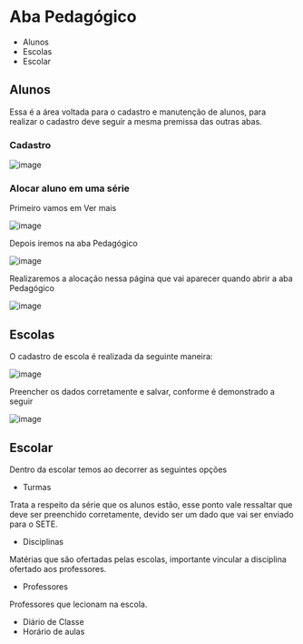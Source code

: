 # Aba Pedagógico 
* Alunos
* Escolas
* Escolar

## Alunos
Essa é a área voltada para o cadastro e manutenção de alunos, para realizar o cadastro deve seguir a mesma premissa das outras abas.

### Cadastro
![image](https://github.com/user-attachments/assets/6dd7e274-b014-4f10-a320-29ad49279c80)

### Alocar aluno em uma série

Primeiro vamos em Ver mais

![image](https://github.com/user-attachments/assets/239051f9-6389-4250-b6ea-7ebb0f2fa46a)

Depois iremos na aba Pedagógico

![image](https://github.com/user-attachments/assets/5a68ac3a-ed4a-4a5d-b27f-c04aec805b41)

Realizaremos a alocação nessa página que vai aparecer quando abrir a aba Pedagógico

![image](https://github.com/user-attachments/assets/0b84e233-f401-4ec4-8f7b-7b7d377d12fa)

## Escolas

O cadastro de escola é realizada da seguinte maneira:

![image](https://github.com/user-attachments/assets/380bc3ae-f53e-4080-bb11-ca9495b4109d)

Preencher os dados corretamente e salvar, conforme é demonstrado a seguir

![image](https://github.com/user-attachments/assets/c8be25d9-373c-49ec-bf81-f033a948a0cf)

## Escolar 
Dentro da escolar temos ao decorrer as seguintes opções
* Turmas

Trata a respeito da série que os alunos estão, esse ponto vale ressaltar que deve ser preenchido corretamente, devido ser um dado que vai ser enviado para o SETE.

* Disciplinas

Matérias que são ofertadas pelas escolas, importante vincular a disciplina ofertado aos professores.

* Professores

Professores que lecionam na escola.

* Diário de Classe
* Horário de aulas

 
